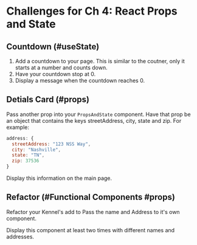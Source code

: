 # Challenges for Ch 4: React Props and State

## Countdown (#useState)
1. Add a countdown to your page.  This is similar to the coutner, only it starts at a number and counts down.  
1. Have your countdown stop at 0.  
1. Display a message when the countdown reaches 0.

## Detials Card (#props)
Pass another prop into your `PropsAndState` component.  Have that prop be an object that contains the keys streetAddress, city, state and zip.  For example:
```js
address: {
  streetAddress: "123 NSS Way",
  city: "Nashville",
  state: "TN",
  zip: 37536
}
```

Display this information on the main page.

## Refactor (#Functional Components #props)

Refactor your Kennel's add to Pass the name and Address to it's own component.  

Display this component at least two times with different names and addresses.